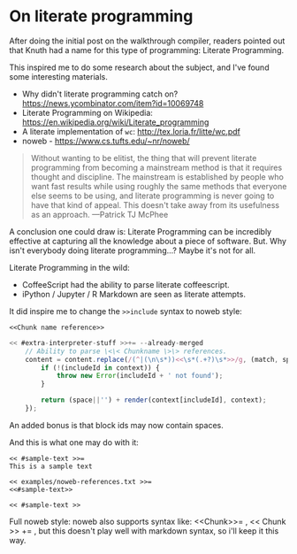 # On literate programming

After doing the initial post on the walkthrough compiler, readers pointed out
that Knuth had a name for this type of programming: Literate Programming.

This inspired me to do some research about the subject, and I've found
some interesting materials. 

- Why didn't literate programming catch on? https://news.ycombinator.com/item?id=10069748
- Literate Programming on Wikipedia: https://en.wikipedia.org/wiki/Literate_programming
- A literate implementation of `wc`: http://tex.loria.fr/litte/wc.pdf
- noweb - https://www.cs.tufts.edu/~nr/noweb/

> Without wanting to be elitist, the thing that will prevent literate programming from becoming a mainstream method is that it requires thought and discipline. The mainstream is established by people who want fast results while using roughly the same methods that everyone else seems to be using, and literate programming is never going to have that kind of appeal. This doesn't take away from its usefulness as an approach.                         —Patrick TJ McPhee 

A conclusion one could draw is: Literate Programming can be incredibly effective at
capturing all the knowledge about a piece of software. But. Why isn't everybody
doing literate programming...? Maybe it's not for all.

Literate Programming in the wild:
- CoffeeScript had the ability to parse literate coffeescript.
- iPython / Jupyter / R Markdown are seen as literate attempts.

It did inspire me to change the `>>include` syntax to noweb style:

    <<Chunk name reference>>

```js \
<< #extra-interpreter-stuff >>+= --already-merged
    // Ability to parse \<\< Chunkname \>\> references.
    content = content.replace(/(^|(\n\s*))<<\s*(.+?)\s*>>/g, (match, space, spaceBound, includeId) => {
        if (!(includeId in context)) {
            throw new Error(includeId + ' not found');
        }

        return (space||'') + render(context[includeId], context);
    });
```

An added bonus is that block ids may now contain spaces.

And this is what one may do with it:
```text \
<< #sample-text >>=
This is a sample text
```

```text \
<< examples/noweb-references.txt >>=
<<#sample-text>>

<< #sample-text >>
```

Full noweb style: 
noweb also supports syntax like: \<\<Chunk\>\>= , \<\< Chunk \>\> += , but this
doesn't play well with markdown syntax, so i'll keep it this way.

